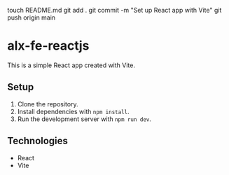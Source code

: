 touch README.md
git add .
git commit -m "Set up React app with Vite"
git push origin main
# alx-fe-reactjs

This is a simple React app created with Vite.

## Setup

1. Clone the repository.
2. Install dependencies with `npm install`.
3. Run the development server with `npm run dev`.

## Technologies

- React
- Vite

